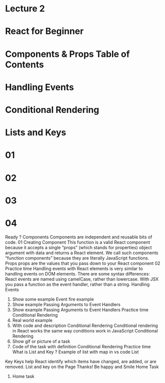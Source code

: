 # Lecture 2
# React for Beginner
# Components & Props Table of Contents
# Handling Events
# Conditional Rendering
# Lists and Keys
# 01
# 02
# 03
# 04
Ready ?
Components
Components 
are independent 
and reusable 
bits of code.
01
Creating Component
This function is a valid React component because it accepts a single 
“props” (which stands for properties) object argument with data and 
returns a React element. We call such components “function 
components” because they are literally JavaScript functions.
Props
props are the values that you pass down to your React
component
02
Practice time
Handling events with React elements is very similar to 
handling events on DOM elements. There are some syntax 
differences:
React events are named using camelCase, rather than 
lowercase.
With JSX you pass a function as the event handler, 
rather than a string.
Handling Events
1. Show some example
Event fire example
1. Show example
Passing Arguments to Event 
Handlers
1. Show example
Passing Arguments to Event 
Handlers
Practice time
Conditional Rendering
1. Real world example 
1. With code and description 
Conditional Rendering 
Conditional rendering in React works the 
same way conditions work in JavaScript
Conditional Rendering
1. Show gif or picture of a task
1. Code of the task with definition
Conditional Rendering
Practice time
What is List and Key ?
Example of list with map in vs code List

Key
Keys help React identify which 
items have changed, are added, 
or are removed.
List and key on the Page
Thanks!
Be happy and Smile
Home Task
1. Home task